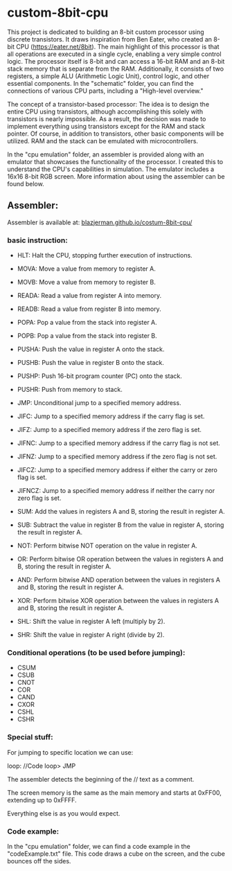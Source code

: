 # custom-8bit-cpu


This project is dedicated to building an 8-bit custom processor using discrete transistors. It draws inspiration from Ben Eater, who created an 8-bit CPU (https://eater.net/8bit). The main highlight of this processor is that all operations are executed in a single cycle, enabling a very simple control logic. The processor itself is 8-bit and can access a 16-bit RAM and an 8-bit stack memory that is separate from the RAM. Additionally, it consists of two registers, a simple ALU (Arithmetic Logic Unit), control logic, and other essential components. In the "schematic" folder, you can find the connections of various CPU parts, including a "High-level overview."

The concept of a transistor-based processor: The idea is to design the entire CPU using transistors, although accomplishing this solely with transistors is nearly impossible. As a result, the decision was made to implement everything using transistors except for the RAM and stack pointer. Of course, in addition to transistors, other basic components will be utilized. RAM and the stack can be emulated with microcontrollers.

In the "cpu emulation" folder, an assembler is provided along with an emulator that showcases the functionality of the processor. I created this to understand the CPU's capabilities in simulation. The emulator includes a 16x16 8-bit RGB screen. More information about using the assembler can be found below.







## Assembler:
Assembler is available at: [blazjerman.github.io/costum-8bit-cpu/](./)

### basic instruction:

- HLT: Halt the CPU, stopping further execution of instructions.

- MOVA: Move a value from memory to register A.
- MOVB: Move a value from memory to register B.
- READA: Read a value from register A into memory.
- READB: Read a value from register B into memory.

- POPA: Pop a value from the stack into register A.
- POPB: Pop a value from the stack into register B.
- PUSHA: Push the value in register A onto the stack.
- PUSHB: Push the value in register B onto the stack.
- PUSHP: Push 16-bit program counter (PC) onto the stack.

- PUSHR: Push from memory to stack.

- JMP: Unconditional jump to a specified memory address.
- JIFC: Jump to a specified memory address if the carry flag is set.
- JIFZ: Jump to a specified memory address if the zero flag is set.
- JIFNC: Jump to a specified memory address if the carry flag is not set.
- JIFNZ: Jump to a specified memory address if the zero flag is not set.
- JIFCZ: Jump to a specified memory address if either the carry or zero flag is set.
- JIFNCZ: Jump to a specified memory address if neither the carry nor zero flag is set.

- SUM: Add the values in registers A and B, storing the result in register A.
- SUB: Subtract the value in register B from the value in register A, storing the result in register A.
- NOT: Perform bitwise NOT operation on the value in register A.
- OR: Perform bitwise OR operation between the values in registers A and B, storing the result in register A.
- AND: Perform bitwise AND operation between the values in registers A and B, storing the result in register A.
- XOR: Perform bitwise XOR operation between the values in registers A and B, storing the result in register A.
- SHL: Shift the value in register A left (multiply by 2).
- SHR: Shift the value in register A right (divide by 2).



### Conditional operations (to be used before jumping):

- CSUM
- CSUB
- CNOT
- COR
- CAND
- CXOR
- CSHL
- CSHR







### Special stuff:

For jumping to specific location we can use:

loop:
//Code
loop> JMP


The assembler detects the beginning of the // text as a comment.

The screen memory is the same as the main memory and starts at 0xFF00, extending up to 0xFFFF.

Everything else is as you would expect.




### Code example:

In the "cpu emulation" folder, we can find a code example in the "codeExample.txt" file. This code draws a cube on the screen, and the cube bounces off the sides.

